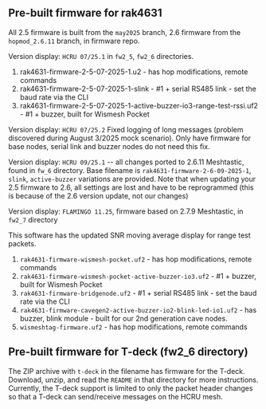 
## Pre-built firmware for rak4631

All 2.5 firmware is built from the `may2025` branch, 2.6 firmware from the `hopmod_2.6.11` branch, in firmware repo.

Version display: `HCRU 07/25.1` in `fw2_5`, `fw2_6` directories. 

1. rak4631-firmware-2-5-07-2025-1.u2 - has hop modifications, remote commands
2. rak4631-firmware-2-5-07-2025-1-slink - #1 + serial RS485 link - set the baud rate via the CLI
3. rak4631-firmware-2-5-07-2025-1-active-buzzer-io3-range-test-rssi.uf2 - #1 + buzzer, built for Wismesh Pocket


Version display: `HCRU 07/25.2`
Fixed logging of long messages (problem discovered during August 3/2025 mock scenario). Only have firmware for base nodes, serial link and buzzer nodes do not need this fix.

Version display: `HCRU 09/25.1` -- all changes ported to 2.6.11 Meshtastic, found in `fw_6` directory. Base filename is `rak4631-firmware-2-6-09-2025-1`, `slink`, `active-buzzer` variations are provided. Note that when updating your 2.5 firmware to 2.6, all settings are lost and have to be reprogrammed (this is because of the 2.6 version update, not our changes)

Version display: `FLAMINGO 11.25`, firmware based on 2.7.9 Meshtastic, in `fw2_7` directory

This software has the updated SNR moving average display for range test packets.

1. `rak4631-firmware-wismesh-pocket.uf2`  - has hop modifications, remote commands
2. `rak4631-firmware-wismesh-pocket-active-buzzer-io3.uf2`  - #1 + buzzer, built for Wismesh Pocket
3. `rak4631-firmware-bridgenode.uf2` - #1 + serial RS485 link - set the baud rate via the CLI
4. `rak4631-firmware-cavegen2-active-buzzer-io2-blink-led-io1.uf2` - has buzzer, blink module - built for our 2nd generation cave nodes.
5. `wismeshtag-firmware.uf2` - has hop modifications, remote commands


## Pre-built firmware for T-deck (fw2_6 directory)

The ZIP archive with `t-deck` in the filename has firmware for the T-deck. Download, unzip, and read the `README` in that directory for more instructions. Currently, the T-deck support is limited to only the packet header changes so that a T-deck can send/receive messages on the HCRU mesh.
















